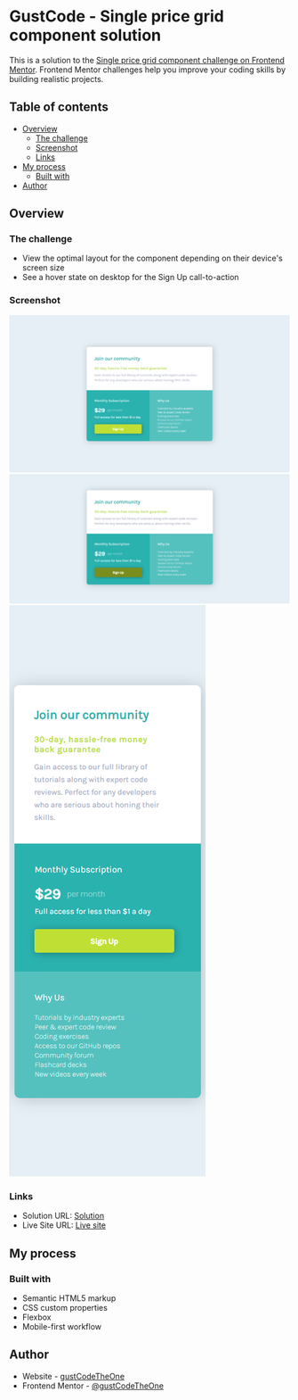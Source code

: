 # GustCode - Single price grid component solution

This is a solution to the [Single price grid component challenge on Frontend Mentor](https://www.frontendmentor.io/challenges/single-price-grid-component-5ce41129d0ff452fec5abbbc). Frontend Mentor challenges help you improve your coding skills by building realistic projects. 

## Table of contents

- [Overview](#overview)
  - [The challenge](#the-challenge)
  - [Screenshot](#screenshot)
  - [Links](#links)
- [My process](#my-process)
  - [Built with](#built-with)
- [Author](#author)

## Overview

### The challenge
- View the optimal layout for the component depending on their device's screen size
- See a hover state on desktop for the Sign Up call-to-action

### Screenshot

![](./SinglePriceGridComponent-Desktop.png)
![](./SinglePriceGridComponent-Desktop-Button-Active.png)
![](./SinglePriceGridComponent-Mobile.png)

### Links

- Solution URL: [Solution](https://www.frontendmentor.io/solutions/single-price-grid-component-develop-with-html-css-flexbox-yCWasEidP)
- Live Site URL: [Live site](https://gustcodetheone.github.io/singlePriceGridComponent/)

## My process

### Built with

- Semantic HTML5 markup
- CSS custom properties
- Flexbox
- Mobile-first workflow

## Author

- Website - [gustCodeTheOne](https://github.com/gustCodeTheOne)
- Frontend Mentor - [@gustCodeTheOne](hhttps://www.frontendmentor.io/profile/gustCodeTheOne)
